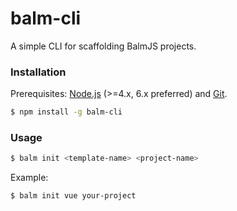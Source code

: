 # balm-cli

A simple CLI for scaffolding BalmJS projects.

### Installation

Prerequisites: [Node.js](https://nodejs.org/en/) (>=4.x, 6.x preferred) and [Git](https://git-scm.com/).

``` bash
$ npm install -g balm-cli
```

### Usage

``` bash
$ balm init <template-name> <project-name>
```

Example:

``` bash
$ balm init vue your-project
```
